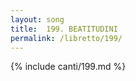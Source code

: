 ```yaml
---
layout: song
title:  199. BEATITUDINI
permalink: /libretto/199/
---
```

{% include canti/199.md %}   